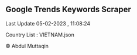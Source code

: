 

## Google Trends Keywords Scraper 
 
Last Update 05-02-2023 , 11:08:24

Country List :
VIETNAM.json



© Abdul Muttaqin 
